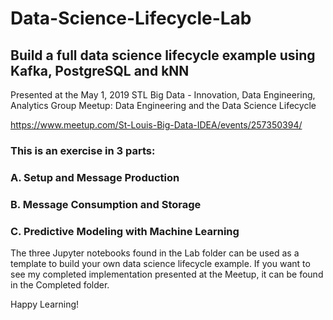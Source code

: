 # Data-Science-Lifecycle-Lab
## Build a full data science lifecycle example using Kafka, PostgreSQL and kNN

Presented at the May 1, 2019 STL Big Data - Innovation, Data Engineering, Analytics Group Meetup: 
Data Engineering and the Data Science Lifecycle

https://www.meetup.com/St-Louis-Big-Data-IDEA/events/257350394/

### This is an exercise in 3 parts:

### A. Setup and Message Production
### B. Message Consumption and Storage
### C. Predictive Modeling with Machine Learning

The three Jupyter notebooks found in the Lab folder can be used as a template to build your own data science lifecycle example. If you want to see my completed implementation presented at the Meetup, it can be found in the Completed folder.

Happy Learning!
